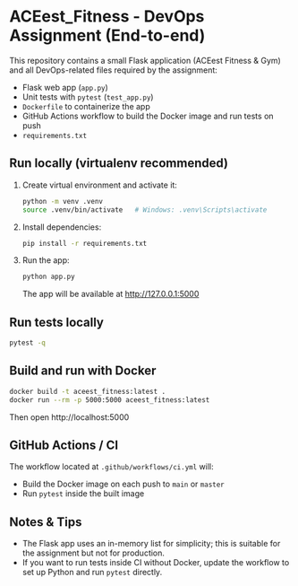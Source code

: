 # ACEest_Fitness - DevOps Assignment (End-to-end)

This repository contains a small Flask application (ACEest Fitness & Gym) and all DevOps-related files required by the assignment:
- Flask web app (`app.py`)
- Unit tests with `pytest` (`test_app.py`)
- `Dockerfile` to containerize the app
- GitHub Actions workflow to build the Docker image and run tests on push
- `requirements.txt`

## Run locally (virtualenv recommended)
1. Create virtual environment and activate it:
   ```bash
   python -m venv .venv
   source .venv/bin/activate   # Windows: .venv\Scripts\activate
   ```
2. Install dependencies:
   ```bash
   pip install -r requirements.txt
   ```
3. Run the app:
   ```bash
   python app.py
   ```
   The app will be available at http://127.0.0.1:5000

## Run tests locally
   ```bash
   pytest -q
   ```

## Build and run with Docker
   ```bash
   docker build -t aceest_fitness:latest .
   docker run --rm -p 5000:5000 aceest_fitness:latest
   ```
   Then open http://localhost:5000

## GitHub Actions / CI
The workflow located at `.github/workflows/ci.yml` will:
- Build the Docker image on each push to `main` or `master`
- Run `pytest` inside the built image

## Notes & Tips
- The Flask app uses an in-memory list for simplicity; this is suitable for the assignment but not for production.
- If you want to run tests inside CI without Docker, update the workflow to set up Python and run `pytest` directly.
